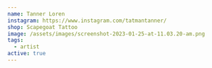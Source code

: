 ```yaml
---
name: Tanner Loren
instagram: https://www.instagram.com/tatmantanner/
shop: Scapegoat Tattoo
image: /assets/images/screenshot-2023-01-25-at-11.03.20-am.png
tags:
  - artist
active: true
---
```

